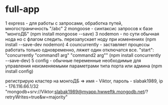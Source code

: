 # full-app

1 express - для работы с запросами, обработка путей, многостраничность "/abc"
2 mongoose - синтаксис запросов к базе "монгоДБ" (npm install mongoose --save)
3 nodemon - по сути обычная нода но с флагом следить. перезапускает ноду при изменениях (npm install --save-dev nodemon)
4 councurrently - заставляет процессы работать только одновременно, ляжет один отключатся все. "start": "concurrently \"command1 arg\" \"command2 arg\"" (npm install concurrently --save-dev)
5 config - обычные переменные необходимые для управления неизменяемыми параметрами типа порта или админа (npm install config)

регистрирую кластер на монгоДБ => имя - Viktor, пароль - slabak1989, ip - 176.116.66.1/32
"mongodb+srv://Viktor:slabak1989@myapp.hwweftk.mongodb.net/?retryWrites=true&w=majority"
